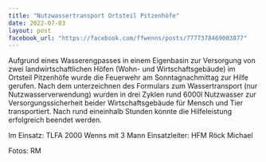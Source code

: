 ```yaml
---
title: "Nutzwassertransport Ortsteil Pitzenhöfe"
date: 2022-07-03
layout: post
facebook_url: "https://facebook.com/ffwenns/posts/7777378469003877"
---
```


Aufgrund eines Wasserengpasses in einem Eigenbasin zur Versorgung von zwei landwirtschaftlichen Höfen (Wohn- und Wirtschaftsgebäude) im Ortsteil Pitzenhöfe wurde die Feuerwehr am Sonntagnachmittag zur Hilfe gerufen. Nach dem unterzeichnen des Formulars zum Wassertransport (nur Nutzwasserverwendung) wurden in drei Zyklen rund 6000l Nutzwasser zur Versorgungssicherheit beider Wirtschaftsgebäude für Mensch und Tier transportiert. Nach rund eineinhalb Stunden konnte die Hilfeleistung erfolgreich beendet werden.

Im Einsatz:
TLFA 2000 Wenns mit 3 Mann
Einsatzleiter: HFM Röck Michael

Fotos: RM